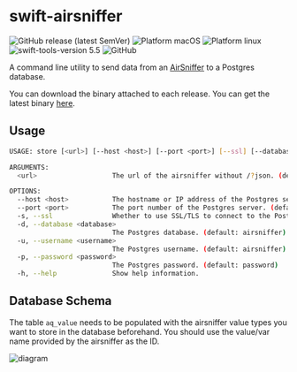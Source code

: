 # swift-airsniffer

![GitHub release (latest SemVer)](https://img.shields.io/github/v/release/lovetodream/SwiftAirsniffer) ![Platform macOS](https://img.shields.io/badge/platform-macOS-blue) ![Platform linux](https://img.shields.io/badge/platform-linux-blue) ![swift-tools-version 5.5](https://img.shields.io/badge/swift--tools-5.5-orange) ![GitHub](https://img.shields.io/github/license/lovetodream/SwiftAirsniffer)

A command line utility to send data from an [AirSniffer](https://www.stall.biz/project/der-airsniffer-schlechte-luft-kann-man-messen) to a Postgres database.

You can download the binary attached to each release. You can get the latest binary [here](https://github.com/lovetodream/SwiftAirsniffer/releases/latest).

## Usage

```sh
USAGE: store [<url>] [--host <host>] [--port <port>] [--ssl] [--database <database>] [--username <username>] [--password <password>]

ARGUMENTS:
  <url>                   The url of the airsniffer without /?json. (default: http://airsniffer.local)

OPTIONS:
  --host <host>           The hostname or IP address of the Postgres server. (default: localhost)
  --port <port>           The port number of the Postgres server. (default: 5432)
  -s, --ssl               Whether to use SSL/TLS to connect to the Postgres server.
  -d, --database <database>
                          The Postgres database. (default: airsniffer)
  -u, --username <username>
                          The Postgres username. (default: airsniffer)
  -p, --password <password>
                          The Postgres password. (default: password)
  -h, --help              Show help information.
```

## Database Schema

The table `aq_value` needs to be populated with the airsniffer value types you want to store in the database beforehand. You should use the value/var name provided by the airsniffer as the ID.

![diagram](https://user-images.githubusercontent.com/38291523/157752437-6fa7a10f-9b7b-4a0d-8846-5100655a9130.jpg)
